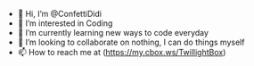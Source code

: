 - 👋 Hi, I’m @ConfettiDidi
- 👀 I’m interested in Coding
- 🌱 I’m currently learning new ways to code everyday
- 💞️ I’m looking to collaborate on nothing, I can do things myself
- 📫 How to reach me at (https://my.cbox.ws/TwillightBox)
<!---
ConfettiDidi/ConfettiDidi is a ✨ special ✨ repository because its `README.md` (this file) appears on your GitHub profile.
You can click the Preview link to take a look at your changes.
--->
